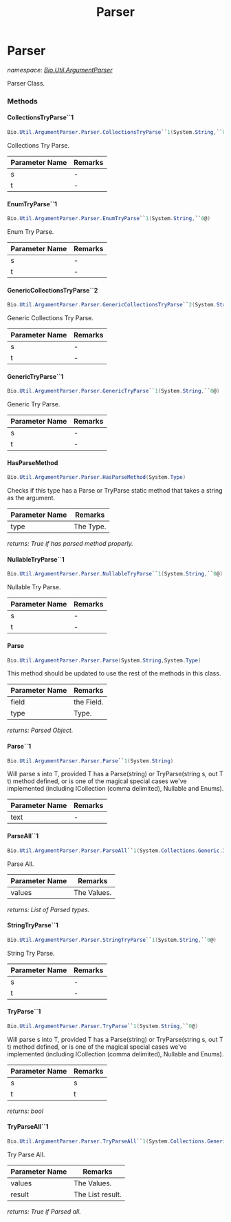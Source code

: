 ﻿---
title: Parser
---

# Parser
_namespace: [Bio.Util.ArgumentParser](N-Bio.Util.ArgumentParser.html)_

Parser Class.

### Methods

#### CollectionsTryParse``1
```csharp
Bio.Util.ArgumentParser.Parser.CollectionsTryParse``1(System.String,``0@)
```
Collections Try Parse.

|Parameter Name|Remarks|
|--------------|-------|
|s|-|
|t|-|


#### EnumTryParse``1
```csharp
Bio.Util.ArgumentParser.Parser.EnumTryParse``1(System.String,``0@)
```
Enum Try Parse.

|Parameter Name|Remarks|
|--------------|-------|
|s|-|
|t|-|


#### GenericCollectionsTryParse``2
```csharp
Bio.Util.ArgumentParser.Parser.GenericCollectionsTryParse``2(System.String,``0@)
```
Generic Collections Try Parse.

|Parameter Name|Remarks|
|--------------|-------|
|s|-|
|t|-|


#### GenericTryParse``1
```csharp
Bio.Util.ArgumentParser.Parser.GenericTryParse``1(System.String,``0@)
```
Generic Try Parse.

|Parameter Name|Remarks|
|--------------|-------|
|s|-|
|t|-|


#### HasParseMethod
```csharp
Bio.Util.ArgumentParser.Parser.HasParseMethod(System.Type)
```
Checks if this type has a Parse or TryParse static method that takes a string as the argument.

|Parameter Name|Remarks|
|--------------|-------|
|type|The Type.|

_returns: True if has parsed method properly._

#### NullableTryParse``1
```csharp
Bio.Util.ArgumentParser.Parser.NullableTryParse``1(System.String,``0@)
```
Nullable Try Parse.

|Parameter Name|Remarks|
|--------------|-------|
|s|-|
|t|-|


#### Parse
```csharp
Bio.Util.ArgumentParser.Parser.Parse(System.String,System.Type)
```
This method should be updated to use the rest of the methods in this class.

|Parameter Name|Remarks|
|--------------|-------|
|field|the Field.|
|type|Type.|

_returns: Parsed Object._

#### Parse``1
```csharp
Bio.Util.ArgumentParser.Parser.Parse``1(System.String)
```
Will parse s into T, provided T has a Parse(string) or TryParse(string s, out T t) method defined, or is one of the magical
 special cases we've implemented (including ICollection (comma delimited), Nullable and Enums).

|Parameter Name|Remarks|
|--------------|-------|
|text|-|


#### ParseAll``1
```csharp
Bio.Util.ArgumentParser.Parser.ParseAll``1(System.Collections.Generic.IEnumerable{System.String})
```
Parse All.

|Parameter Name|Remarks|
|--------------|-------|
|values|The Values.|

_returns: List of Parsed types._

#### StringTryParse``1
```csharp
Bio.Util.ArgumentParser.Parser.StringTryParse``1(System.String,``0@)
```
String Try Parse.

|Parameter Name|Remarks|
|--------------|-------|
|s|-|
|t|-|


#### TryParse``1
```csharp
Bio.Util.ArgumentParser.Parser.TryParse``1(System.String,``0@)
```
Will parse s into T, provided T has a Parse(string) or TryParse(string s, out T t) method defined, or is one of the magical
 special cases we've implemented (including ICollection (comma delimited), Nullable and Enums).

|Parameter Name|Remarks|
|--------------|-------|
|s|s|
|t|t|

_returns: bool_

#### TryParseAll``1
```csharp
Bio.Util.ArgumentParser.Parser.TryParseAll``1(System.Collections.Generic.IEnumerable{System.String},System.Collections.Generic.IList{``0}@)
```
Try Parse All.

|Parameter Name|Remarks|
|--------------|-------|
|values|The Values.|
|result|The List result.|

_returns: True if Parsed all._




